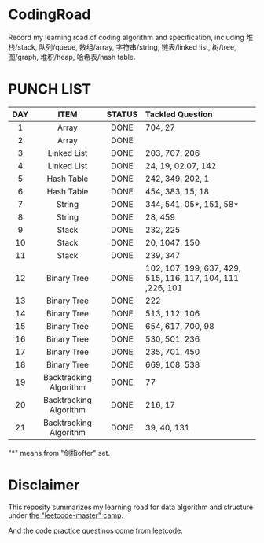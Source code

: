 # CodingRoad
Record my learning road of coding algorithm and specification, including 堆栈/stack, 队列/queue, 数组/array, 字符串/string, 链表/linked list, 树/tree, 图/graph, 堆积/heap, 哈希表/hash table.

# PUNCH LIST
| DAY | ITEM | STATUS | Tackled Question|
|:---:| :---: |:---:| :---|
|1|Array|DONE|704, 27|
|2|Array|DONE||977, 209, 59|
|3|Linked List|DONE|203, 707, 206|
|4|Linked List|DONE|24, 19, 02.07, 142|
|5|Hash Table|DONE|242, 349, 202, 1|
|6|Hash Table|DONE|454, 383, 15, 18|
|7|String|DONE|344, 541, 05*, 151, 58*| 
|8|String|DONE|28, 459|
|9|Stack|DONE|232, 225|
|10|Stack|DONE|20, 1047, 150|
|11|Stack|DONE|239, 347|
|12|Binary Tree|DONE|102, 107, 199, 637, 429, 515, 116, 117, 104, 111 ,226, 101|
|13|Binary Tree|DONE|222|
|14|Binary Tree|DONE|513, 112, 106|
|15|Binary Tree|DONE|654, 617, 700, 98|
|16|Binary Tree|DONE|530, 501, 236|
|17|Binary Tree|DONE|235, 701, 450|
|18|Binary Tree|DONE|669, 108, 538|
|19|Backtracking Algorithm|DONE|77|
|20|Backtracking Algorithm|DONE|216, 17|
|21|Backtracking Algorithm|DONE|39, 40, 131|

"*" means  from "剑指offer" set.
# Disclaimer
This reposity summarizes my learning road for data algorithm and structure under [the "leetcode-master" camp](https://github.com/youngyangyang04/leetcode-master). 

And the code practice questinos come from [leetcode](https://leetcode.com/).

